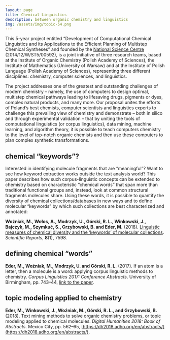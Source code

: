 ```yaml
---
layout: page
title: Chemical Linguistics
description: between organic chemistry and linguistics
img: /assets/img/topic-54.png
---
```



This 5-year project entitled “Development of Computational Chemical Linguistics and its Applications to the Efficient Planning of Multistep Chemical Syntheses” and founded by the [National Science Centre](https://ncn.gov.pl/?language=en) (2014/12/W/ST5/00592), is a joint initiative of three research teams, based at the Institute of Organic Chemistry (Polish Academy of Sciences), the Institute of Mathematics (University of Warsaw) and at the Institute of Polish Language (Polish Academy of Sciences), representing three different disciplines: chemistry, computer sciences, and linguistics. 

The project addresses one of the greatest and outstanding challenges of modern chemistry –
namely, the use of computers to design optimal, multistep chemical pathways leading to lifesaving drugs, pigments or dyes, complex natural products, and many more. Our proposal
unites the efforts of Poland’s best chemists, computer scientists and linguistics experts to challenge this prevailing view of chemistry and demonstrate – both in silico and through experimental validation – that by uniting the tools of computational linguistics (or corpus linguistics), data mining, machine learning, and algorithm theory, it is possible to teach computers chemistry to the level of top-notch organic chemists and then use these computers to plan complex synthetic transformations.


## chemical “keywords”? 

Interested in identifying molecule fragments that are “meaningful”? Want to see how keyword extraction works outside the text analysis world? This paper describes how such corpus-linguistic concepts can be extended to chemistry based on characteristic “chemical words” that span more than traditional functional groups and, instead, look at common structural fragments molecules share. Using these words, it is possible to quantify the diversity of chemical collections/databases in new ways and to define molecular “keywords” by which such collections are best characterized and annotated:

**Woźniak, M., Wołos, A., Modrzyk, U., Górski, R. L., Winkowski, J., Bajczyk, M., Szymkuć, S., Grzybowski, B. and Eder, M.** (2018). [Linguistic measures of chemical diversity and the ‘keywords’ of molecular collections](http://www.nature.com/articles/s41598-018-25440-6). _Scientific Reports_, **8**(1), 7598.


## defining chemical “words”

**Eder, M., Woźniak, M., Modrzyk, U. and Górski, R. L.** (2017). If an atom is a letter, then a molecule is a word: applying corpus linguistic methods to chemistry. _Corpus Linguistics 2017: Conference Abstracts_. University of Birmingham, pp. 743–44, [link to the paper](https://www.birmingham.ac.uk/Documents/college-artslaw/corpus/conference-archives/2017/general/paper366.pdf).




## topic modeling applied to chemistry

**Eder, M., Winkowski, J., Woźniak, M., Górski, R. L., and Grzybowski, B.** (2018). 
Text mining methods to solve organic chemistry problems, or topic modeling applied to chemical molecules. _Digital Humanities 2018: Book of Abstracts_. Mexico City, pp. 562–65, [https://dh2018.adho.org/en/abstracts/](https://dh2018.adho.org/en/abstracts/).




